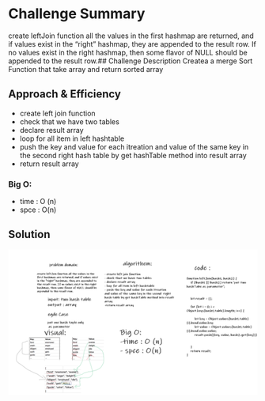 # Challenge Summary
create leftJoin function all the values in the first hashmap are returned, and if values exist in the “right” hashmap, they are appended to the result row. If no values exist in the right hashmap, then some flavor of NULL should be appended to the result row.## Challenge Description
Createa a merge Sort Function that take  array
and return sorted array
## Approach & Efficiency
- create left join function
- check that we have two tables
- declare result array
- loop for all item in left hashtable
- push the key and value for each itreation 
and value of the same key in the second  right 
hash table by get hashTable method into result array
- return result array
### Big O:
- time : O (n)
- spce : O(n)
## Solution
![WB](./cc33.PNG)